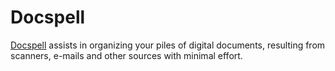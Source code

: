 # Docspell

[Docspell](https://docspell.org) assists in organizing your piles of digital documents, resulting from scanners, e-mails and other sources with minimal effort.
